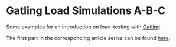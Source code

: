 # Gatling Load Simulations A-B-C

Some examples for an introduction on load-testing with [Gatling](http://gatling.io).

The first part in the corresponding article series can be found [here](https://www.ivankrizsan.se/2016/04/16/introduction-to-load-testing-with-gatling-part-1/).
